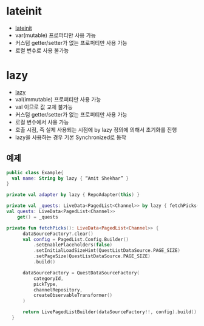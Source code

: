 # lateinit
- [lateinit](https://kotlinlang.org/docs/reference/null-safety.html)
- var(mutable) 프로퍼티만 사용 가능
- 커스텀 getter/setter가 없는 프로퍼티만 사용 가능
- 로컬 변수로 사용 불가능

# lazy
- [lazy](https://kotlinlang.org/docs/reference/delegated-properties.html#lazy)
- val(immutable) 프로퍼티만 사용 가능
- val 이므로 값 교체 불가능
- 커스텀 getter/setter가 없는 프로퍼티만 사용 가능
- 로컬 변수에서 사용 가능
- 호출 시점, 즉 실제 사용되는 시점에 by lazy 정의에 의해서 초기화를 진행
- lazy을 사용하는 경우 기본 Synchronized로 동작

## 예제
```kotlin
public class Example{
  val name: String by lazy { “Amit Shekhar” }
}
```
```kotlin
private val adapter by lazy { RepoAdapter(this) }
```

```kotlin
private val _quests: LiveData<PagedList<Channel>> by lazy { fetchPicks() }
val quests: LiveData<PagedList<Channel>>
    get() = _quests

private fun fetchPicks(): LiveData<PagedList<Channel>> {
      dataSourceFactory?.clear()
      val config = PagedList.Config.Builder()
          .setEnablePlaceholders(false)
          .setInitialLoadSizeHint(QuestListDataSource.PAGE_SIZE)
          .setPageSize(QuestListDataSource.PAGE_SIZE)
          .build()

      dataSourceFactory = QuestDataSourceFactory(
          categoryId,
          pickType,
          channelRepository,
          createObservableTransformer()
      )

      return LivePagedListBuilder(dataSourceFactory!!, config).build()
  }
```
